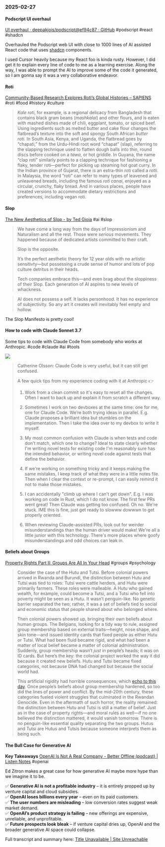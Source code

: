 ### 2025-02-27
#### Podscript UI overhaul
[UI overhaul · deepakjois/podscript@ef94c87 · GitHub](https://github.com/deepakjois/podscript/commit/ef94c87b5f95a48dd94184a9a2b932786dec5225) #podscript #react #shadcn

Overhauled the Podscript web UI with close to 1000 lines of AI assisted React code that uses [shadcn](https://ui.shadcn.com/) components.

I used Cursor heavily because my React foo is kinda rusty. However, I did get it to explain every line of code to me as a learning exercise. Along the way, I was able to prompt the AI to improve some of the code it generated, so I am gonna say it was a very collaborative endeavor.

#### Roti
[Community-Based Research Explores Roti’s Global Histories – SAPIENS](https://www.sapiens.org/culture/roti-collective-gender-histories-community/) #roti #food #history #culture

> _Kale roti_, for example, is a regional delicacy from Bangladesh that contains black gram beans (_mashkalai_) and other flours, and is eaten with mashed dishes made of chili, eggplant, tomato, or spiced beef. Using ingredients such as melted butter and cake flour changes the flatbread’s texture into the soft and spongy South African _butter roti._ In South Asia, Kenya, and Uganda, the flatbread goes by “chapati,” from the Urdu-Hindi root word “chapat” (slap), referring to the slapping technique used to flatten dough balls into thin, round discs before cooked on a _tawa_, or hot griddle. In Guyana, the name “clap roti” similarly points to a clapping technique for fashioning a flaky, tender roti—perfect for picking up steaming hot goat curry. In the Indian province of Gujarat, there is an extra-thin roti called a _rotli_. In Malaysia, the word “roti” can refer to many types of leavened and unleavened breads, including the famous _roti canai_, enjoyed as a circular, crunchy, flaky bread. And in various places, people have created versions to accommodate dietary restrictions and preferences, including vegan roti.

#### Slop
[The New Aesthetics of Slop - by Ted Gioia](https://www.honest-broker.com/p/the-new-aesthetics-of-slop) #ai #slop

> We have come a long way from the days of Impressionism and Naturalism and all the rest. Those were _serious_ movements. They happened because of dedicated artists committed to their craft.
> 
> Slop is the opposite.
> 
> It’s the perfect aesthetic theory for 12 year olds with no artistic sensitivty—but possessing a crude sense of humor and lots of pop culture detritus in their heads.
> 
> Tech companies embrace this—and even brag about the sloppiness of their Slop. Each generation of AI aspires to new levels of whackness.


> AI does not possess a self. It lacks personhood. It has no experience of subjectivity. So any art it creates will inevitably feel empty and hollow.

The Slop Manifesto is pretty cool!

#### How to code with Claude Sonnet 3.7
Some tips to code with Claude Code from somebody who works at Anthropic. #code #claude #ai #tools

![](https://x.com/catherineols/status/1894104736506548602)

> Catherine Olsson: Claude Code is very useful, but it can still get confused.
> 
> A few quick tips from my experience coding with it at Anthropic 👉
> 
> 1. Work from a clean commit so it's easy to reset all the changes. Often I want to back up and explain it from scratch a different way.
>     
> 2. Sometimes I work on two devboxes at the same time: one for me, one for Claude Code. We’re both trying ideas in parallel. E.g. Claude proposes a brilliant idea but stumbles on the implementation. Then I take the idea over to my devbox to write it myself.
>     
> 3. My most common confusion with Claude is when tests and code don't match, which one to change? Ideal to state clearly whether I'm writing novel tests for existing code I'm reasonably sure has the intended behavior, or writing novel code against tests that define the behavior.
>     
> 4. If we're working on something tricky and it keeps making the same mistakes, I keep track of what they were in a little notes file. Then when I clear the context or re-prompt, I can easily remind it not to make those mistakes.
>     
> 5. I can accidentally "climb up where I can't get down". E.g. I was working on code in Rust, which I do not know. The first few PRs went great! Then Claude was getting too confused. Oh no. We're stuck. IME this is fine, just get ready to slowww dowwwn to get properly oriented.
>     
> 6. When reviewing Claude-assisted PRs, look out for weirder misunderstandings than the human driver would make! We're all a little junior with this technology. There's more places where goofy misunderstandings and odd choices can leak in.

#### Beliefs about Groups
[Property Rights Part II: Groups Are All In Your Head](https://thelivingfossils.substack.com/p/property-rights-part-ii-groups-are) #groups #psychology 

> Consider the case of the Hutu and Tutsi. Before colonial powers arrived in Rwanda and Burundi, the distinction between Hutu and Tutsi was tied to roles: Tutsi were cattle herders, and Hutu were primarily farmers. These roles were malleable. A Hutu who gained wealth, for example, could become a Tutsi, and a Tutsi who fell into poverty might be seen as a Hutu. It wasn’t penguin-like. No genetic barrier separated the two; rather, it was a set of beliefs tied to social and economic status that people shared about who belonged where.
> 
> Then colonial powers showed up, bringing their own beliefs about human groups. The Belgians, looking for a tidy way to rule, assigned group membership based on external traits—height, nose shape, and skin tone—and issued identity cards that fixed people as either Hutu or Tutsi. What had been fluid became rigid, and what had been a matter of local belief became a matter of colonial administration. Suddenly, group membership wasn’t _just_ in people’s heads; it was on ID cards. But here’s the key: the colonial project worked the way it did because it created new beliefs. Hutu and Tutsi became fixed categories, not because DNA had changed but because the social world had.
> 
> This artificial rigidity had horrible consequences, which [echo to this day](https://www.economist.com/leaders/2025/01/28/rwanda-does-a-putin-in-congo). Once people’s beliefs about group membership hardened, so too did the lines of power and conflict. By the mid-20th century, these categories fueled violent struggles that culminated in the Rwandan Genocide. Even in the aftermath of such horror, the reality remained: the distinction between Hutu and Tutsi is still a matter of belief. Just as in the case of property rights—and moral rules as well—if no one believed the distinction mattered, it would vanish tomorrow. There is no penguin-like essential quality separating the two groups. Hutus and Tutsi are Hutus and Tutsis because someone interprets them as being such.

#### The Bull Case for Generative AI

**Key Takeaways**
[OpenAI Is Not A Real Company - Better Offline (podcast) \| Listen Notes](https://www.listennotes.com/podcasts/better-offline/openai-is-not-a-real-company-UNMEAtFX-VI/) #openai 

Ed Zitron makes a great case for how generative AI maybe more hype than we imagine it to be.

✅ **Generative AI is not a profitable industry** – it is entirely propped up by venture capital and cloud subsidies.  
✅ **OpenAI loses billions every year** – even on its paid customers.  
✅ **The user numbers are misleading** – low conversion rates suggest weak market demand.  
✅ **OpenAI’s product strategy is failing** – new offerings are expensive, unreliable, and unprofitable.  
✅ **Future prospects look bleak** – if venture capital dries up, OpenAI and the broader generative AI space could collapse.

Full transcript and summary here: [Title Unavailable \| Site Unreachable](https://chatgpt.com/share/67c0815d-870c-8012-89b5-3e23bd591a8e)